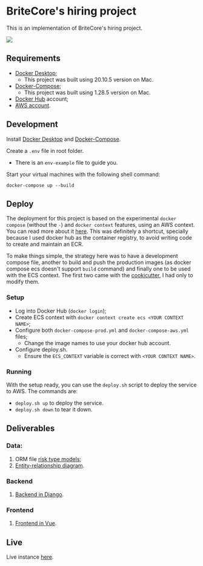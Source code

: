 BriteCore's hiring project
========================

This is an implementation of BriteCore's hiring project.

<a href="https://github.com/vchaptsev/cookiecutter-django-vue">
    <img src="https://img.shields.io/badge/built%20with-Cookiecutter%20Django%20Vue-blue.svg" />
</a>

## Requirements
- [Docker Desktop](https://hub.docker.com/signup/awsedge?utm_source=awsedge);
  - This project was built using 20.10.5 version on Mac.
- [Docker-Compose](https://docs.docker.com/compose/);
  - This project was built using 1.28.5 version on Mac.
- [Docker Hub](https://hub.docker.com/) account;
- [AWS account](https://aws.amazon.com).

## Development

Install [Docker Desktop](https://hub.docker.com/signup/awsedge?utm_source=awsedge) and [Docker-Compose](https://docs.docker.com/compose/).

Create a `.env` file in root folder.
  - There is an `env-example` file to guide you.

Start your virtual machines with the following shell command:

`docker-compose up --build`

## Deploy

The deployment for this project is based on the experimental `docker compose`
(without the `-`) and `docker context` features, using an AWS context. You can read more about it
[here](https://aws.amazon.com/blogs/containers/deploy-applications-on-amazon-ecs-using-docker-compose/).
This was definitely a shortcut, specially because I used docker hub as the
container registry, to avoid writing code to create and maintain an ECR.

To make things simple, the strategy here was to have a development compose file,
another to build and push the production images (as docker compose ecs doesn't
support `build` command) and finally one to be used with the ECS context.
The first two came with the [cookicutter](https://github.com/vchaptsev/cookiecutter-django-vue),
I had only to modify them.

### Setup

- Log into Docker Hub (`docker login`);
- Create ECS context with `docker context create ecs <YOUR CONTEXT NAME>`;
- Configure both `docker-compose-prod.yml` and `docker-compose-aws.yml` files;
  - Change the image names to use your docker hub account.
- Configure deploy.sh.
  - Ensure the `ECS_CONTEXT` variable is correct with `<YOUR CONTEXT NAME>`.

### Running

With the setup ready, you can use the `deploy.sh` script to deploy the
service to AWS. The commands are:

- `deploy.sh up` to deploy the service.
- `deploy.sh down` to tear it down.

## Deliverables

### Data:
1. ORM file [risk type models](backend/apps/risks/models.py);
2. [Entity-relationship diagram](https://dbdiagram.io/d/60591398ecb54e10c33cb77f).

### Backend

1. [Backend in Django](backend).

### Frontend

1. [Frontend in Vue](frontend).

## Live

Live instance [here](http://bhp-LoadBal-VCDD4NLMIL0Z-282533842.sa-east-1.elb.amazonaws.com).
